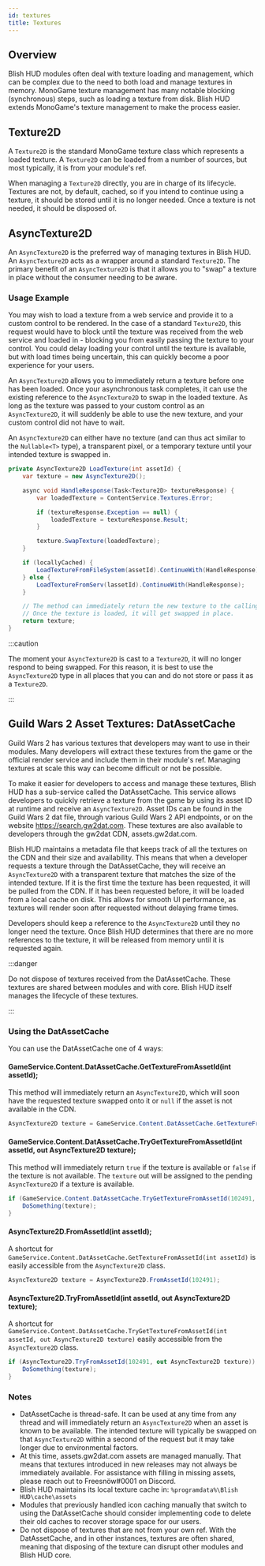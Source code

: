 ```yaml
---
id: textures
title: Textures
---
```


## Overview

Blish HUD modules often deal with texture loading and management, which can be complex due to the need to both load and manage textures in memory.  MonoGame texture management has many notable blocking (synchronous) steps, such as loading a texture from disk.  Blish HUD extends MonoGame's texture management to make the process easier.

## Texture2D

A `Texture2D` is the standard MonoGame texture class which represents a loaded texture.  A `Texture2D` can be loaded from a number of sources, but most typically, it is from your module's ref.

When managing a `Texture2D` directly, you are in charge of its lifecycle.  Textures are not, by default, cached, so if you intend to continue using a texture, it should be stored until it is no longer needed.  Once a texture is not needed, it should be disposed of.

## AsyncTexture2D

An `AsyncTexture2D` is the preferred way of managing textures in Blish HUD.  An `AsyncTexture2D` acts as a wrapper around a standard `Texture2D`.  The primary benefit of an `AsyncTexture2D` is that it allows you to "swap" a texture in place without the consumer needing to be aware.

### Usage Example

You may wish to load a texture from a web service and provide it to a custom control to be rendered.  In the case of a standard `Texture2D`, this request would have to block until the texture was received from the web service and loaded in - blocking you from easily passing the texture to your control.  You could delay loading your control until the texture is available, but with load times being uncertain, this can quickly become a poor experience for your users.

An `AsyncTexture2D` allows you to immediately return a texture before one has been loaded.  Once your asynchronous task completes, it can use the existing reference to the `AsyncTexture2D` to swap in the loaded texture.  As long as the texture was passed to your custom control as an `AsyncTexture2D`, it will suddenly be able to use the new texture, and your custom control did not have to wait.

An `AsyncTexture2D` can either have no texture (and can thus act similar to the `Nullable<T>` type), a transparent pixel, or a temporary texture until your intended texture is swapped in.

```cs
private AsyncTexture2D LoadTexture(int assetId) {
    var texture = new AsyncTexture2D();

    async void HandleResponse(Task<Texture2D> textureResponse) {
        var loadedTexture = ContentService.Textures.Error;

        if (textureResponse.Exception == null) {
            loadedTexture = textureResponse.Result;
        }

        texture.SwapTexture(loadedTexture);
    }

    if (locallyCached) {
        LoadTextureFromFileSystem(assetId).ContinueWith(HandleResponse);
    } else {
        LoadTextureFromServ(lassetId).ContinueWith(HandleResponse);
    }

    // The method can immediately return the new texture to the calling method without blocking.
    // Once the texture is loaded, it will get swapped in place.
    return texture;
}
```

:::caution

The moment your `AsyncTexture2D` is cast to a `Texture2D`, it will no longer respond to being swapped.  For this reason, it is best to use the `AsyncTexture2D` type in all places that you can and do not store or pass it as a `Texture2D`.

:::

## Guild Wars 2 Asset Textures: DatAssetCache

Guild Wars 2 has various textures that developers may want to use in their modules.  Many developers will extract these textures from the game or the official render service and include them in their module's ref.  Managing textures at scale this way can become difficult or not be possible.

To make it easier for developers to access and manage these textures, Blish HUD has a sub-service called the DatAssetCache. This service allows developers to quickly retrieve a texture from the game by using its asset ID at runtime and receive an `AsyncTexture2D`. Asset IDs can be found in the Guild Wars 2 dat file, through various Guild Wars 2 API endpoints, or on the website https://search.gw2dat.com.  These textures are also available to developers through the gw2dat CDN, assets.gw2dat.com.

Blish HUD maintains a metadata file that keeps track of all the textures on the CDN and their size and availability.  This means that when a developer requests a texture through the DatAssetCache, they will receive an `AsyncTexture2D` with a transparent texture that matches the size of the intended texture.  If it is the first time the texture has been requested, it will be pulled from the CDN.  If it has been requested before, it will be loaded from a local cache on disk. This allows for smooth UI performance, as textures will render soon after requested without delaying frame times.

Developers should keep a reference to the `AsyncTexture2D` until they no longer need the texture.  Once Blish HUD determines that there are no more references to the texture, it will be released from memory until it is requested again.

:::danger

Do not dispose of textures received from the DatAssetCache.  These textures are shared between modules and with core.  Blish HUD itself manages the lifecycle of these textures.

:::

### Using the DatAssetCache

You can use the DatAssetCache one of 4 ways:

#### GameService.Content.DatAssetCache.GetTextureFromAssetId(int assetId);

This method will immediately return an `AsyncTexture2D`, which will soon have the requested texture swapped onto it or `null` if the asset is not available in the CDN.

```cs
AsyncTexture2D texture = GameService.Content.DatAssetCache.GetTextureFromAssetId(102491);
```

#### GameService.Content.DatAssetCache.TryGetTextureFromAssetId(int assetId, out AsyncTexture2D texture);

This method will immediately return `true` if the texture is available or `false` if the texture is not available.  The `texture` out will be assigned to the pending `AsyncTexture2D` if a texture is available.

```cs
if (GameService.Content.DatAssetCache.TryGetTextureFromAssetId(102491, out AsyncTexture2D texture)) {
    DoSomething(texture);
}
```

#### AsyncTexture2D.FromAssetId(int assetId);

A shortcut for `GameService.Content.DatAssetCache.GetTextureFromAssetId(int assetId)` is easily accessible from the `AsyncTexture2D` class.

```cs
AsyncTexture2D texture = AsyncTexture2D.FromAssetId(102491);
```

#### AsyncTexture2D.TryFromAssetId(int assetId, out AsyncTexture2D texture);

A shortcut for `GameService.Content.DatAssetCache.TryGetTextureFromAssetId(int assetId, out AsyncTexture2D texture)` easily accessible from the `AsyncTexture2D` class.

```cs
if (AsyncTexture2D.TryFromAssetId(102491, out AsyncTexture2D texture)) {
    DoSomething(texture);
}
```

### Notes

- DatAssetCache is thread-safe.  It can be used at any time from any thread and will immediately return an `AsyncTexture2D` when an asset is known to be available.  The intended texture will typically be swapped on that `AsyncTexture2D` within a second of the request but it may take longer due to environmental factors.
- At this time, assets.gw2dat.com assets are managed manually.  That means that textures introduced in new releases may not always be immediately available.  For assistance with filling in missing assets, please reach out to Freesnöw#0001 on Discord.
- Blish HUD maintains its local texture cache in: `%programdata%\Blish HUD\cache\assets`
- Modules that previously handled icon caching manually that switch to using the DatAssetCache should consider implementing code to delete their old caches to recover storage space for our users.
- Do not dispose of textures that are not from your own ref.  With the DatAssetCache, and in other instances, textures are often shared, meaning that disposing of the texture can disrupt other modules and Blish HUD core.
